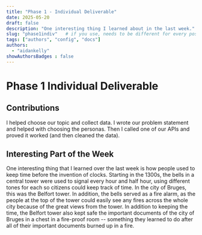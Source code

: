 ```yaml
---
title: "Phase 1 - Individual Deliverable"
date: 2025-05-20
draft: false
description: "One interesting thing I learned about in the last week."
slug: "phase1indiv"   # if you use, needs to be different for every post
tags: ["authors", "config", "docs"]
authors:
  - "aidankelly"
showAuthorsBadges : false
---
```


# Phase 1 Individual Deliverable

## Contributions

I helped choose our topic and collect data. I wrote our problem statement and helped with choosing the personas.
Then I called one of our APIs and proved it worked (and then cleaned the data).


## Interesting Part of the Week

One interesting thing that I learned over the last week is how people used to keep time before the invention of clocks. Starting in the 1300s, the bells in a central tower were used to signal every hour and half hour, using different tones for each so citizens could keep track of time. In the city of Bruges, this was the Belfort tower. In addition, the bells served as a fire alarm, as the people at the top of the tower could easily see any fires across the whole city because of the great views from the tower. In addition to keeping the time, the Belfort tower also kept safe the important documents of the city of Bruges in a chest in a fire-proof room -- something they learned to do after all of their important documents burned up in a fire.

